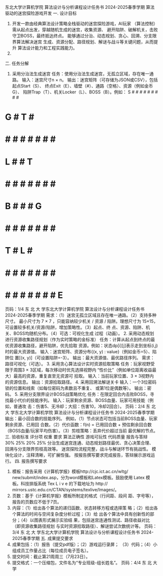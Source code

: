 东北⼤学计算机学院
算法设计与分析课程设计任务书
2024-2025春季学期
算法驱动的迷宫探险游戏开发
⼀. 设计⽬标
1. 开发⼀款由经典算法设计策略全栈驱动的迷宫探险游戏，AI玩家
（算法控制）需从起点出发，穿越随机⽣成的迷宫，收集资源、
避开陷阱、破解机关，击败守卫BOSS，最终抵达终点。
能够通过分治、动态规划、贪⼼、回溯、分⽀限界算法解决迷宫
⽣成、资源分配、路径规划、解谜与战⽃等关键问题，从⽽提升
算法设计能⼒和⼯程实践能⼒。
2.
⼆. 任务分解
1. 采⽤分治法⽣成迷宫
任务：使⽤分治法⽣成迷宫，⽆孤⽴区域，存在唯⼀通路。
输⼊：迷宫尺⼨n × n。
输出：迷宫矩阵（可存储为JSON或CSV），包括起点Start（S）、
终点Exit（E）、墙壁（#）、通路（空格）、资源（例如⾦币G）、
陷阱Trap（T）、机关Locker（L）、BOSS（B）。例如：
S # # # # # # # # #
#   G # T     #   #
# # # # # #   # # #
#   L #       # T #
# # # # # # # #   #
#   B # # #   G   #
# # # #   # # # # #
# T   #   L #     #
# # # # # # # #   #
# # # # # # # # E #
⻚码：1/4
东 北 ⼤ 学东北⼤学计算机学院
算法设计与分析课程设计任务书
2024-2025春季学期
需求：（1）迷宫⽆孤⽴区域且存在唯⼀通路。（2）⽀持多种尺⼨。
最⼩尺⼨为 7 × 7 ，只能容纳较少机关 / 资源 / 陷阱。理想尺⼨为
15×15，可设置较多机关/资源/陷阱，增加策略性。（3）起点、终
点、资源、陷阱、机关、BOSS均随机分布。（4）可选：可视化⽣成
过程（动画）。
2. 采⽤动态规划进⾏资源收集路径规划（作为实时策略的⾦标准）
任务：计算从起点到终点的最优资源收集路径，避开陷阱，优先拾取
资源。例如：状态dp[i][j]表⽰⾛到坐标(i,j)时的最⼤资源值。
输⼊：迷宫矩阵、资源分布{(x, y) : value}（例如⾦币=5）、陷阱位
置[(x, y)]（可设置陷阱=-3）。
输出：最⼤资源值、最优路径序列。
需求：路径可视化（可选）。
3. 采⽤贪⼼算法设计实时资源拾取策略
任务：玩家视野受限于周围3 × 3区域，每次移动时优先选择视野内
“性价⽐”（例如单位距离收益最⼤）最⾼的资源，重复直⾄⽆资源可
拾取。
输⼊：当前玩家位置、3 × 3视野内的资源信息。
输出：资源拾取路径。
4. 采⽤回溯法解谜关卡
输⼊：⼀个3位密码锁的位置和线索（如每位密码为素数且不重复、
或第1位是偶数等）。
输出：密码。
5. 采⽤分⽀限界设计BOSS战策略优化
任务：在限定回合内击败BOSS，寻找最⼩代价的技能序列。
输⼊：玩家剩余资源、BOSS⾎量、玩家可⽤技能（例如，普通攻
击：伤害5、⽆冷却；⼤招：伤害10，冷却2回合）。
⻚码：2/4
东 北 ⼤ 学东北⼤学计算机学院
算法设计与分析课程设计任务书
2024-2025春季学期
输出：最⼩回合数的技能序列。
例如，（1）节点状态可包括当前BOSS⾎量、玩家剩余资源、已⽤回
合数。（2）代价函数：f(n) = 已⽤回合数 + 预估剩余回合数
（BOSS⾎量/玩家平均伤害）。（3）剪枝策略：丢弃代价超过当前
最优解的节点。
三. 验收标准
评分项
权重
要求
算法正确性
游戏可玩性
代码质量
报告与答辩
30%
25%
20%
25%
分治⽣成迷宫连通、动态规划路径最优、贪⼼决策合理、
回溯与分⽀限界剪枝⾼效等。
迷宫探险流程完整，战⽃与解谜环节有挑战性。
模块化设计，注释清晰，可扩展性强。
按报告撰写要求完成报告，答辩展⽰游戏运⾏。
四. 报告撰写要求
1. 模板：报告采⽤《计算机学报》模板http://cjc.ict.ac.cn/wltg/
new/submit/index.asp，分为word模板和Latex模板。⿎励使⽤
Latex 模板。科技排版系统 Tex L i v e 的下载地址为 http://
mirrors.ustc.edu.cn/CTAN/systems/texlive/Images/。
2. 页数：基于《计算机学报》模板所制定的格式（⾏间距、段间
距、字号等），报告的页数应不低于7页。
3. 内容：（1）给出各个算法的递归函数、状态转移⽅程或选择策
略；（2）给出各个算法的时间与空间复杂度分析过程；（3）给
出各个算法中具有创新性的部分；（4）以图表形式展⽰实验结
果，包括迷宫连通性测试、路径收益对⽐（即资源收集路径规划
与实时资源拾取路径）、解谜尝试次数统计等。
⻚码：3/4
东 北 ⼤ 学东北⼤学计算机学院
算法设计与分析课程设计任务书
2024-2025春季学期
五. 成果提交要求
1. 成果包括：（1）报告（提交pdf版）；（2）游戏运⾏录屏；
（3）代码；（4）⼩组成员⼯作量占⽐（每位成员电⼦签名）。
2. 提交时间：截⽌第21周周三（7⽉23⽇）。
3. 提交格式：⼀个压缩包，⽂件名为“专业班级-组长姓名”。
⻚码：4/4
东 北 ⼤ 学